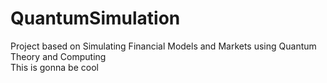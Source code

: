 # QuantumSimulation
Project based on Simulating Financial Models and Markets using Quantum Theory and Computing  
This is gonna be cool
